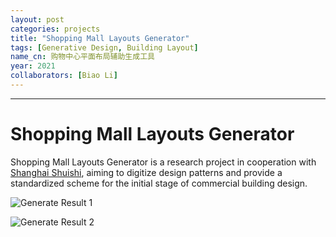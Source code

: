```yaml
---
layout: post
categories: projects
title: "Shopping Mall Layouts Generator"
tags: [Generative Design, Building Layout]
name_cn: 购物中心平面布局辅助生成工具
year: 2021
collaborators: [Biao Li]
---
```


---
# Shopping Mall Layouts Generator
Shopping Mall Layouts Generator is a research project in cooperation with [Shanghai Shuishi](https://www.shuishi.com/), aiming to digitize design patterns and provide a standardized scheme for the initial stage of commercial building design.

![Generate Result 1](https://archialgo-com-sources.oss-cn-hangzhou.aliyuncs.com/images/img-shopping-mall-planning-generator0.jpg "Generate Result 1")

![Generate Result 2](https://archialgo-com-sources.oss-cn-hangzhou.aliyuncs.com/images/img-shopping-mall-planning-generator.jpg "Generate Result 2")
